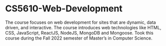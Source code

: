 # CS5610-Web-Development
The course focuses on web development for sites that are dynamic, data driven, and interactive. The course introduces web technologies like HTML, CSS, JavaScript, ReactJS, NodeJS, MongoDB and Mongoose. Took this course during the Fall 2022 semester of Master’s in Computer Science. 
